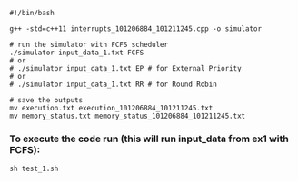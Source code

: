 ```
#!/bin/bash

g++ -std=c++11 interrupts_101206884_101211245.cpp -o simulator

# run the simulator with FCFS scheduler
./simulator input_data_1.txt FCFS
# or
# ./simulator input_data_1.txt EP # for External Priority
# or
# ./simulator input_data_1.txt RR # for Round Robin

# save the outputs
mv execution.txt execution_101206884_101211245.txt
mv memory_status.txt memory_status_101206884_101211245.txt
```

### To execute the code run (this will run input_data from ex1 with FCFS):
```
sh test_1.sh
```